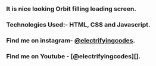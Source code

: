 ### It is nice looking Orbit filling loading screen.

### Technologies Used:- HTML, CSS and Javascript.

### Find me on instagram- [@electrifyingcodes][Instagram].
### Find me on Youtube  - [@electrifyingcodes][].

[Instagram]: https://www.instagram.com/electrifyingcodes